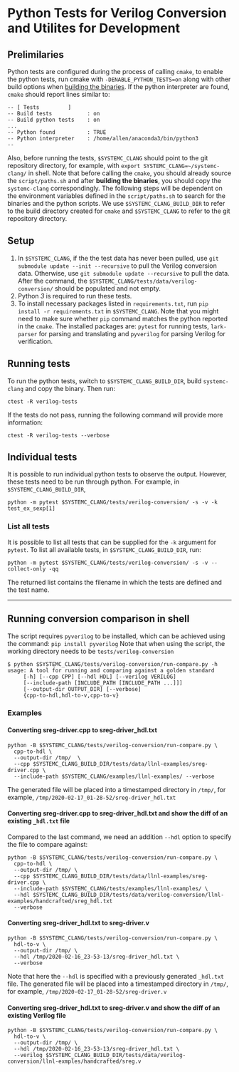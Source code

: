 # Python Tests for Verilog Conversion and Utilites for Development

## Prelimilaries
  Python tests are configured during the process of calling `cmake`, to enable the python tests, run cmake with `-DENABLE_PYTHON_TESTS=on` along with other build options when [building the binaries](doc/README.md#Installation).
  If the python interpreter are found, `cmake` should report lines similar to:
  ```
  -- [ Tests         ]
  -- Build tests           : on
  -- Build python tests    : on
  ...
  -- Python found          : TRUE
  -- Python interpreter    : /home/allen/anaconda3/bin/python3
  --
  ```
  Also, before running the tests, `$SYSTEMC_CLANG` should point to the git repository directory, for example, with `export SYSTEMC_CLANG=~/systemc-clang/` in shell.
  Note that before calling the `cmake`, you should already source the `script/paths.sh` and after **building the binaries**, you should copy the `systemc-clang` correspondingly.
  The following steps will be dependent on the environment variables defined in the `script/paths.sh` to search for the binaries and the python scripts.
  We use `$SYSTEMC_CLANG_BUILD_DIR` to refer to the build directory created for `cmake` and `$SYSTEMC_CLANG` to refer to the git repository directory.

## Setup
  1. In `$SYSTEMC_CLANG`, if the the test data has never been pulled, use `git submodule update --init --recursive` to pull the Verilog conversion data.
  Otherwise, use `git submodule update --recursive` to pull the data.
  After the command, the `$SYSTEMC_CLANG/tests/data/verilog-conversion/` should be populated and not empty.
  2. Python *3* is required to run these tests.
  3. To install necessary packages listed in `requirements.txt`, run `pip install -r requirements.txt` in `$SYSTEMC_CLANG`. 
  Note that you might need to make sure whether `pip` command matches the python reported in the `cmake`.
  The installed packages are: `pytest` for running tests, `lark-parser` for parsing and translating and `pyverilog` for parsing Verilog for verification.

## Running tests
  To run the python tests, switch to `$SYSTEMC_CLANG_BUILD_DIR`, build `systemc-clang` and copy the binary.
  Then run:
  ```
  ctest -R verilog-tests
  ``` 
  If the tests do not pass, running the following command will provide more information:
  ```
  ctest -R verilog-tests --verbose
  ```


## Individual tests
  It is possible to run individual python tests to observe the output.
  However, these tests need to be run through python.
  For example, in `$SYSTEMC_CLANG_BUILD_DIR`,
  ```
  python -m pytest $SYSTEMC_CLANG/tests/verilog-conversion/ -s -v -k test_ex_sexp[1]
  ```


### List all tests
  It is possible to list all tests that can be supplied for the `-k` argument for `pytest`.
  To list all available tests, in `$SYSTEMC_CLANG_BUILD_DIR`, run:
  ```
  python -m pytest $SYSTEMC_CLANG/tests/verilog-conversion/ -s -v --collect-only -qq
  ```
  The returned list contains the filename in which the tests are defined and the test name.

---

## Running conversion comparison in shell
  The script requires `pyverilog` to be installed, which can be achieved using the command: `pip install pyverilog`
  Note that when using the script, the working directory needs to be `tests/verilog-conversion`
  ```
  $ python $SYSTEMC_CLANG/tests/verilog-conversion/run-compare.py -h
  usage: A tool for running and comparing against a golden standard
       [-h] [--cpp CPP] [--hdl HDL] [--verilog VERILOG]
       [--include-path [INCLUDE_PATH [INCLUDE_PATH ...]]]
       [--output-dir OUTPUT_DIR] [--verbose]
       {cpp-to-hdl,hdl-to-v,cpp-to-v}
   ```
   
### Examples
#### Converting sreg-driver.cpp to sreg-driver_hdl.txt
   ```
   python -B $SYSTEMC_CLANG/tests/verilog-conversion/run-compare.py \
     cpp-to-hdl \
     --output-dir /tmp/  \
     --cpp $SYSTEMC_CLANG_BUILD_DIR/tests/data/llnl-examples/sreg-driver.cpp \
     --include-path $SYSTEMC_CLANG/examples/llnl-examples/ --verbose
   ```
   The generated file will be placed into a timestamped directory in `/tmp/`, for example, `/tmp/2020-02-17_01-28-52/sreg-driver_hdl.txt`
#### Converting sreg-driver.cpp to sreg-driver_hdl.txt and show the diff of an existing `_hdl.txt` file
   Compared to the last command, we need an addition `--hdl` option to specify the file to compare against:
   ```
   python -B $SYSTEMC_CLANG/tests/verilog-conversion/run-compare.py \
     cpp-to-hdl \
     --output-dir /tmp/ \
     --cpp $SYSTEMC_CLANG_BUILD_DIR/tests/data/llnl-examples/sreg-driver.cpp \
     --include-path $SYSTEMC_CLANG/tests/examples/llnl-examples/ \
     --hdl $SYSTEMC_CLANG_BUILD_DIR/tests/data/verilog-conversion/llnl-examples/handcrafted/sreg_hdl.txt
     --verbose
   ```
#### Converting sreg-driver_hdl.txt to sreg-driver.v
   ```
   python -B $SYSTEMC_CLANG/tests/verilog-conversion/run-compare.py \
     hdl-to-v \
     --output-dir /tmp/ \
     --hdl /tmp/2020-02-16_23-53-13/sreg-driver_hdl.txt \
     --verbose
   ```
   Note that here the `--hdl` is specified with a previously generated `_hdl.txt` file.
   The generated file will be placed into a timestamped directory in `/tmp/`, for example, `/tmp/2020-02-17_01-28-52/sreg-driver.v`
#### Converting sreg-driver_hdl.txt to sreg-driver.v and show the diff of an existing Verilog file
   ```
   python -B $SYSTEMC_CLANG/tests/verilog-conversion/run-compare.py \
     hdl-to-v \
     --output-dir /tmp/ \
     --hdl /tmp/2020-02-16_23-53-13/sreg-driver_hdl.txt \
     --verilog $SYSTEMC_CLANG_BUILD_DIR/tests/data/verilog-conversion/llnl-exmples/handcrafted/sreg.v
   ```

